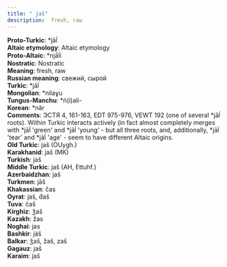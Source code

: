 ```yaml
---
title: " jaš"
description:  fresh, raw
---
```


<strong>Proto-Turkic</strong>:  *jāĺ<br>
<strong>Altaic etymology</strong>:  Altaic etymology<br>
<strong> Proto-Altaic</strong>:  *ni̯ā́ĺi<br>
<strong>Nostratic</strong>:  Nostratic<br>
<strong>Meaning</strong>:  fresh, raw<br>
<strong>Russian meaning</strong>:  свежий, сырой<br>
<strong>Turkic</strong>:  *jāĺ<br>
<strong>Mongolian</strong>:  *nilaɣu<br>
<strong>Tungus-Manchu</strong>:  *ń(i)ali-<br>
<strong>Korean</strong>:  *năr<br>
<strong>Comments</strong>:  ЭСТЯ 4, 161-163, EDT 975-976, VEWT 192 (one of several *jāĺ roots). Within Turkic interacts actively (in fact almost completely merges with *jāĺ 'green' and *jāĺ 'young' - but all three roots, and, additionally, *jāĺ 'tear' and *jāĺ 'age' - seem to have different Altaic origins.<br>
<strong>Old Turkic</strong>:  jaš (OUygh.)<br>
<strong>Karakhanid</strong>:  jaš (MK)<br>
<strong>Turkish</strong>:  jaš<br>
<strong>Middle Turkic</strong>:  jaš (AH, Ettuhf.)<br>
<strong>Azerbaidzhan</strong>:  jaš<br>
<strong>Turkmen</strong>:  jāš<br>
<strong>Khakassian</strong>:  čas<br>
<strong>Oyrat</strong>:  jaš, d́aš<br>
<strong>Tuva</strong>:  čaš<br>
<strong>Kirghiz</strong>:  ǯaš<br>
<strong>Kazakh</strong>:  žas<br>
<strong>Noghai</strong>:  jas<br>
<strong>Bashkir</strong>:  jäš<br>
<strong>Balkar</strong>:  ǯaš, žaš, zaš<br>
<strong>Gagauz</strong>:  jaš<br>
<strong>Karaim</strong>:  jaš<br>


